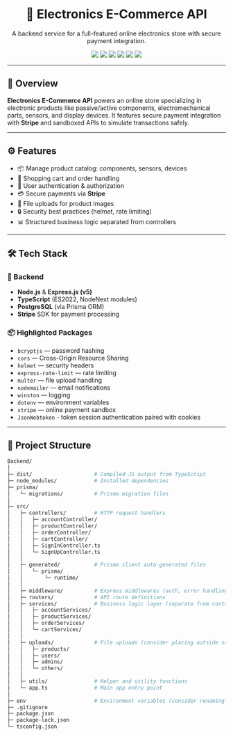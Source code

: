 <h1 align="center">🛒 Electronics E-Commerce API</h1>
<p align="center">
  A backend service for a full-featured online electronics store with secure payment integration.
</p>

<p align="center">
  <img src="https://img.shields.io/badge/TypeScript-3178C6?style=flat-square&logo=typescript&logoColor=white"/>
  <img src="https://img.shields.io/badge/Node.js-339933?style=flat-square&logo=node.js&logoColor=white"/>
  <img src="https://img.shields.io/badge/Express-000000?style=flat-square&logo=express&logoColor=white"/>
  <img src="https://img.shields.io/badge/Stripe-008CDD?style=flat-square&logo=stripe&logoColor=white"/>
  <img src="https://img.shields.io/badge/Prisma-2D3748?style=flat-square&logo=prisma&logoColor=white"/>
  <img src="https://img.shields.io/badge/PostgreSQL-4169E1?style=flat-square&logo=postgresql&logoColor=white"/>
</p>

---

## 📌 Overview

**Electronics E-Commerce API** powers an online store specializing in electronic products like passive/active components, electromechanical parts, sensors, and display devices. It features secure payment integration with **Stripe** and sandboxed APIs to simulate transactions safely.

---

## ⚙️ Features

- 📦 Manage product catalog: components, sensors, devices  
- 🛒 Shopping cart and order handling  
- 🔐 User authentication & authorization  
- 💳 Secure payments via **Stripe**  
- 📁 File uploads for product images  
- 🔒 Security best practices (helmet, rate limiting)  
- 📊 Structured business logic separated from controllers  

---

## 🛠️ Tech Stack

### 🚀 Backend

- **Node.js** & **Express.js (v5)**  
- **TypeScript** (ES2022, NodeNext modules)  
- **PostgreSQL** (via Prisma ORM)  
- **Stripe** SDK for payment processing  

### 📦 Highlighted Packages

- `bcryptjs` — password hashing  
- `cors` — Cross-Origin Resource Sharing  
- `helmet` — security headers  
- `express-rate-limit` — rate limiting  
- `multer` — file upload handling  
- `nodemailer` — email notifications  
- `winston` — logging  
- `dotenv` — environment variables
- `stripe` — online payment sandbox
- `JsonWebtoken` - token session authentication paired with cookies

---

## 📂 Project Structure

```bash
Backend/
│
├─ dist/                    # Compiled JS output from TypeScript
├─ node_modules/            # Installed dependencies
├─ prisma/
│   └─ migrations/          # Prisma migration files
│
├─ src/
│   ├─ controllers/         # HTTP request handlers
│   │   ├─ accountController/
│   │   ├─ productController/
│   │   ├─ orderController/
│   │   ├─ cartController/
│   │   ├─ SignInController.ts
│   │   └─ SignUpController.ts
│   │
│   ├─ generated/           # Prisma client auto-generated files
│   │   └─ prisma/
│   │       └─ runtime/
│   │
│   ├─ middleware/          # Express middlewares (auth, error handling, etc)
│   ├─ routers/             # API route definitions
│   ├─ services/            # Business logic layer (separate from controllers)
│   │   ├─ accountServices/
│   │   ├─ productServices/
│   │   ├─ orderServices/
│   │   └─ cartServices/
│   │
│   ├─ uploads/             # File uploads (consider placing outside src)
│   │   ├─ products/
│   │   ├─ users/
│   │   ├─ admins/
│   │   └─ others/
│   │
│   ├─ utils/               # Helper and utility functions
│   └─ app.ts               # Main app entry point
│
├─ env                      # Environment variables (consider renaming to .env)
├─ .gitignore
├─ package.json
├─ package-lock.json
└─ tsconfig.json
